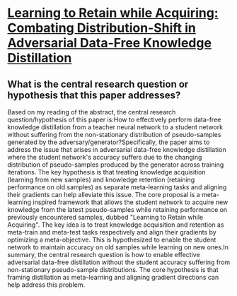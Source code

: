 # [Learning to Retain while Acquiring: Combating Distribution-Shift in   Adversarial Data-Free Knowledge Distillation](https://arxiv.org/abs/2302.14290)

## What is the central research question or hypothesis that this paper addresses?

Based on my reading of the abstract, the central research question/hypothesis of this paper is:How to effectively perform data-free knowledge distillation from a teacher neural network to a student network without suffering from the non-stationary distribution of pseudo-samples generated by the adversary/generator?Specifically, the paper aims to address the issue that arises in adversarial data-free knowledge distillation where the student network's accuracy suffers due to the changing distribution of pseudo-samples produced by the generator across training iterations. The key hypothesis is that treating knowledge acquisition (learning from new samples) and knowledge retention (retaining performance on old samples) as separate meta-learning tasks and aligning their gradients can help alleviate this issue. The core proposal is a meta-learning inspired framework that allows the student network to acquire new knowledge from the latest pseudo-samples while retaining performance on previously encountered samples, dubbed "Learning to Retain while Acquiring". The key idea is to treat knowledge acquisition and retention as meta-train and meta-test tasks respectively and align their gradients by optimizing a meta-objective. This is hypothesized to enable the student network to maintain accuracy on old samples while learning on new ones.In summary, the central research question is how to enable effective adversarial data-free distillation without the student accuracy suffering from non-stationary pseudo-sample distributions. The core hypothesis is that framing distillation as meta-learning and aligning gradient directions can help address this problem.
